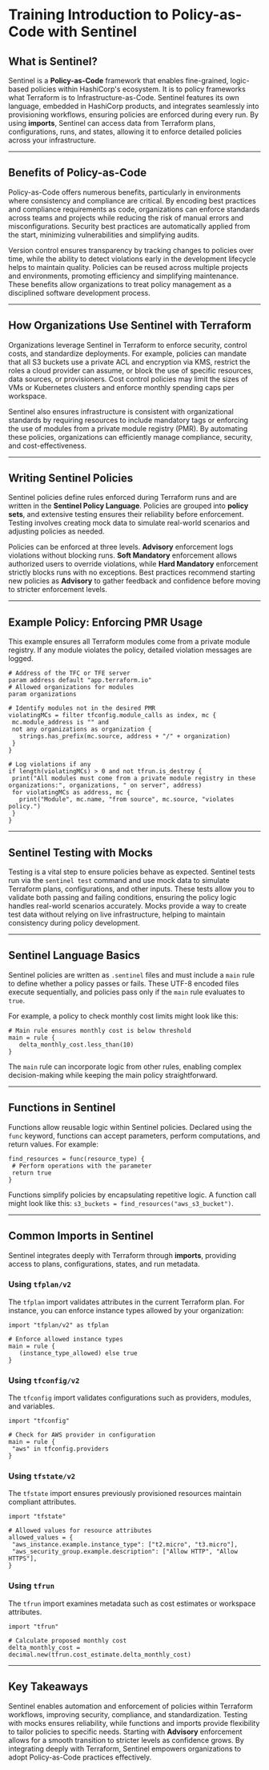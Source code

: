 # Training Introduction to Policy-as-Code with Sentinel

## What is Sentinel?

Sentinel is a **Policy-as-Code** framework that enables fine-grained, logic-based policies within HashiCorp's ecosystem. It is to policy frameworks what Terraform is to Infrastructure-as-Code. Sentinel features its own language, embedded in HashiCorp products, and integrates seamlessly into provisioning workflows, ensuring policies are enforced during every run. By using **imports**, Sentinel can access data from Terraform plans, configurations, runs, and states, allowing it to enforce detailed policies across your infrastructure.

---

## Benefits of Policy-as-Code

Policy-as-Code offers numerous benefits, particularly in environments where consistency and compliance are critical. By encoding best practices and compliance requirements as code, organizations can enforce standards across teams and projects while reducing the risk of manual errors and misconfigurations. Security best practices are automatically applied from the start, minimizing vulnerabilities and simplifying audits. 

Version control ensures transparency by tracking changes to policies over time, while the ability to detect violations early in the development lifecycle helps to maintain quality. Policies can be reused across multiple projects and environments, promoting efficiency and simplifying maintenance. These benefits allow organizations to treat policy management as a disciplined software development process.

---

## How Organizations Use Sentinel with Terraform

Organizations leverage Sentinel in Terraform to enforce security, control costs, and standardize deployments. For example, policies can mandate that all S3 buckets use a private ACL and encryption via KMS, restrict the roles a cloud provider can assume, or block the use of specific resources, data sources, or provisioners. Cost control policies may limit the sizes of VMs or Kubernetes clusters and enforce monthly spending caps per workspace. 

Sentinel also ensures infrastructure is consistent with organizational standards by requiring resources to include mandatory tags or enforcing the use of modules from a private module registry (PMR). By automating these policies, organizations can efficiently manage compliance, security, and cost-effectiveness.

---

## Writing Sentinel Policies

Sentinel policies define rules enforced during Terraform runs and are written in the **Sentinel Policy Language**. Policies are grouped into **policy sets**, and extensive testing ensures their reliability before enforcement. Testing involves creating mock data to simulate real-world scenarios and adjusting policies as needed.

Policies can be enforced at three levels. **Advisory** enforcement logs violations without blocking runs. **Soft Mandatory** enforcement allows authorized users to override violations, while **Hard Mandatory** enforcement strictly blocks runs with no exceptions. Best practices recommend starting new policies as **Advisory** to gather feedback and confidence before moving to stricter enforcement levels.

---

## Example Policy: Enforcing PMR Usage

This example ensures all Terraform modules come from a private module registry. If any module violates the policy, detailed violation messages are logged.

```sentinel
# Address of the TFC or TFE server
param address default "app.terraform.io"
# Allowed organizations for modules
param organizations

# Identify modules not in the desired PMR
violatingMCs = filter tfconfig.module_calls as index, mc {
 mc.module_address is "" and
 not any organizations as organization {
   strings.has_prefix(mc.source, address + "/" + organization)
 }
}

# Log violations if any
if length(violatingMCs) > 0 and not tfrun.is_destroy {
 print("All modules must come from a private module registry in these organizations:", organizations, " on server", address)
 for violatingMCs as address, mc {
   print("Module", mc.name, "from source", mc.source, "violates policy.")
 }
}
```

---

## Sentinel Testing with Mocks

Testing is a vital step to ensure policies behave as expected. Sentinel tests run via the `sentinel test` command and use mock data to simulate Terraform plans, configurations, and other inputs. These tests allow you to validate both passing and failing conditions, ensuring the policy logic handles real-world scenarios accurately. Mocks provide a way to create test data without relying on live infrastructure, helping to maintain consistency during policy development.

---

## Sentinel Language Basics

Sentinel policies are written as `.sentinel` files and must include a `main` rule to define whether a policy passes or fails. These UTF-8 encoded files execute sequentially, and policies pass only if the `main` rule evaluates to `true`.

For example, a policy to check monthly cost limits might look like this:

```sentinel
# Main rule ensures monthly cost is below threshold
main = rule {
   delta_monthly_cost.less_than(10)
}
```

The `main` rule can incorporate logic from other rules, enabling complex decision-making while keeping the main policy straightforward.

---

## Functions in Sentinel

Functions allow reusable logic within Sentinel policies. Declared using the `func` keyword, functions can accept parameters, perform computations, and return values. For example:

```sentinel
find_resources = func(resource_type) {
 # Perform operations with the parameter
 return true
}
```

Functions simplify policies by encapsulating repetitive logic. A function call might look like this: `s3_buckets = find_resources("aws_s3_bucket")`.

---

## Common Imports in Sentinel

Sentinel integrates deeply with Terraform through **imports**, providing access to plans, configurations, states, and run metadata.

### Using `tfplan/v2`
The `tfplan` import validates attributes in the current Terraform plan. For instance, you can enforce instance types allowed by your organization:

```sentinel
import "tfplan/v2" as tfplan

# Enforce allowed instance types
main = rule {
   (instance_type_allowed) else true
}
```

### Using `tfconfig/v2`
The `tfconfig` import validates configurations such as providers, modules, and variables. 

```sentinel
import "tfconfig"

# Check for AWS provider in configuration
main = rule {
 "aws" in tfconfig.providers
}
```

### Using `tfstate/v2`
The `tfstate` import ensures previously provisioned resources maintain compliant attributes.

```sentinel
import "tfstate"

# Allowed values for resource attributes
allowed_values = {
 "aws_instance.example.instance_type": ["t2.micro", "t3.micro"],
 "aws_security_group.example.description": ["Allow HTTP", "Allow HTTPS"],
}
```

### Using `tfrun`
The `tfrun` import examines metadata such as cost estimates or workspace attributes.

```sentinel
import "tfrun"

# Calculate proposed monthly cost
delta_monthly_cost = decimal.new(tfrun.cost_estimate.delta_monthly_cost)
```

---

## Key Takeaways

Sentinel enables automation and enforcement of policies within Terraform workflows, improving security, compliance, and standardization. Testing with mocks ensures reliability, while functions and imports provide flexibility to tailor policies to specific needs. Starting with **Advisory** enforcement allows for a smooth transition to stricter levels as confidence grows. By integrating deeply with Terraform, Sentinel empowers organizations to adopt Policy-as-Code practices effectively.
